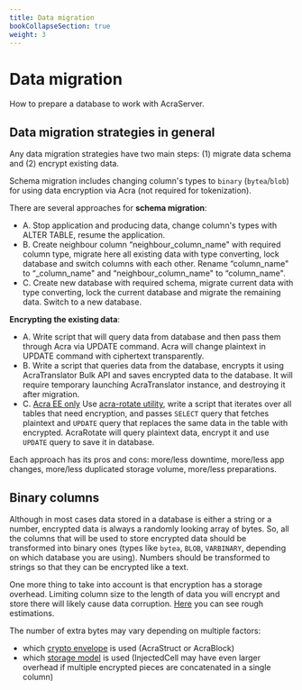 ```yaml
---
title: Data migration
bookCollapseSection: true
weight: 3
---
```


# Data migration

How to prepare a database to work with AcraServer.

## Data migration strategies in general

Any data migration strategies have two main steps: (1) migrate data schema and (2) encrypt existing data.

Schema migration includes changing column's types to `binary` (`bytea`/`blob`) for using data encryption via Acra (not required for tokenization).

There are several approaches for **schema migration**:

- A. Stop application and producing data, change column's types with ALTER TABLE, resume the application.
- B. Create neighbour column “neighbour_column_name" with required column type, migrate here all existing data with type converting, lock database and switch columns with each other. Rename “column_name" to “_column_name" and “neighbour_column_name" to “column_name".
- C. Create new database with required schema, migrate current data with type converting, lock the current database and migrate the remaining data. Switch to a new database.

**Encrypting the existing data**:

- A. Write script that will query data from database and then pass them through Acra via UPDATE command. Acra will change plaintext in UPDATE command with ciphertext transparently. 
- B. Write a script that queries data from the database, encrypts it using AcraTranslator Bulk API and saves encrypted data to the database. It will require temporary launching AcraTranslator instance, and destroying it after migration.
- C. [Acra EE only](/acra/enterprise-edition/) Use [acra-rotate utility](/acra/configuring-maintaining/general-configuration/acra-rotate/), write a script that iterates over all tables that need encryption, and passes `SELECT` query that fetches plaintext and `UPDATE` query that replaces the same data in the table with encrypted. AcraRotate will query plaintext data, encrypt it and use `UPDATE` query to save it in database.

Each approach has its pros and cons: more/less downtime, more/less app changes, more/less duplicated storage volume, more/less preparations.

## Binary columns

Although in most cases data stored in a database is either a string or a number,
encrypted data is always a randomly looking array of bytes.
So, all the columns that will be used to store encrypted data should be transformed into binary ones
(types like `bytea`, `BLOB`, `VARBINARY`, depending on which database you are using).
Numbers should be transformed to strings so that they can be encrypted like a text.

One more thing to take into account is that encryption has a storage overhead.
Limiting column size to the length of data you will encrypt and store there will likely cause data corruption.
[Here](/acra/configuring-maintaining/optimizations/acrastructs_vs_acrablocks#storage-overhead-in-addition-to-encrypted-data-length/)
you can see rough estimations.

The number of extra bytes may vary depending on multiple factors:
* which [crypto envelope](/acra/acra-in-depth/data-structures/) is used (AcraStruct or AcraBlock)
* which [storage model](/acra/acra-in-depth/data-structures/storage-models/)
  is used (InjectedCell may have even larger overhead if multiple encrypted pieces are concatenated in a single column)
